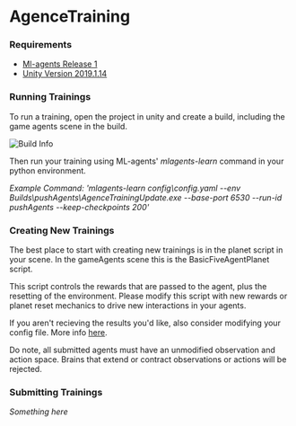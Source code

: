 # AgenceTraining

### Requirements

- [Ml-agents Release 1][1]
- [Unity Version 2019.1.14][2]

[1]: https://github.com/Unity-Technologies/ml-agents/blob/release_1_docs/docs/Installation.md
[2]: https://unity3d.com/get-unity/download/archive

### Running Trainings

To run a training, open the project in unity and create a build, including the game agents scene in the build.

![Build Info][buildInfo]

[buildInfo]: https://raw.githubusercontent.com/transitional-forms-inc/AgenceTraining/gameDynamics/docs/buildImg.png?token=AGB6HBRRAMA43F6APJNKRJS7NPBAI

Then run your training using ML-agents' _mlagents-learn_ command in your python environment.

_Example Command: 'mlagents-learn config\config.yaml --env Builds\pushAgents\AgenceTrainingUpdate.exe --base-port 6530 --run-id pushAgents --keep-checkpoints 200'_

### Creating New Trainings

The best place to start with creating new trainings is in the planet script in your scene. In the gameAgents scene this is the BasicFiveAgentPlanet script.

This script controls the rewards that are passed to the agent, plus the resetting of the environment. Please modify this script with new rewards or planet reset mechanics to drive new interactions in your agents.

If you aren't recieving the results you'd like, also consider modifying your config file. More info [here](https://github.com/Unity-Technologies/ml-agents/blob/release_1_docs/docs/Training-Configuration-File.md).

Do note, all submitted agents must have an unmodified observation and action space. Brains that extend or contract observations or actions will be rejected.

### Submitting Trainings

*Something here*
